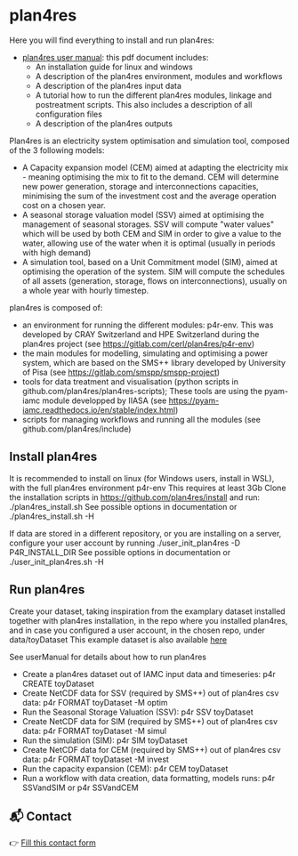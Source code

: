 # plan4res

Here you will find everything to install and run plan4res:
- [plan4res user manual](https://github.com/plan4res/documentation/blob/main/plan4resUserManual.pdf): this pdf document includes:
  - An installation guide for linux and windows
  - A description of the plan4res environment, modules and workflows
  - A description of the plan4res input data
  - A tutorial how to run the different plan4res modules, linkage and postreatment scripts. This also includes a description of all configuration files
  - A description of the plan4res outputs

Plan4res is an electricity system optimisation and simulation tool, composed of the 3 following models:

- A Capacity expansion model (CEM) aimed at adapting the electricity mix - meaning optimising the mix to fit to the demand. CEM will determine new power generation, storage and interconnections capacities, minimising the sum of the investment cost and the average operation cost on a chosen year.
- A seasonal storage valuation model (SSV) aimed at optimising the management of seasonal storages. SSV will compute "water values" which will be used by both CEM and SIM in order to give a value to the water, allowing use of the water when it is optimal (usually in periods with high demand) 
- A simulation tool, based on a Unit Commitment model (SIM), aimed at optimising the operation of the system. SIM will compute the schedules of all assets (generation, storage, flows on interconnections), usually on a whole year with hourly timestep.

plan4res is composed of:
- an environment for running the different modules: p4r-env. This was developed by CRAY Switzerland and HPE Switzerland during the plan4res project (see https://gitlab.com/cerl/plan4res/p4r-env)
- the main modules for modelling, simulating and optimising a power system, which are based on the SMS++ library developed by University of Pisa (see https://gitlab.com/smspp/smspp-project)
- tools for data treatment and visualisation (python scripts in github.com/plan4res/plan4res-scripts); These tools are using the pyam-iamc module developped by IIASA (see https://pyam-iamc.readthedocs.io/en/stable/index.html)
- scripts for managing workflows and running all the modules (see github.com/plan4res/include)

## Install plan4res
It is recommended to install on linux (for Windows users, install in WSL), with the full plan4res environment p4r-env
This requires at least 3Gb
Clone the installation scripts in https://github.com/plan4res/install and run:
    ./plan4res_install.sh 
See possible options in documentation or ./plan4res_install.sh -H

If data are stored in a different repository, or you are installing on a server, configure your user account by running
    ./user_init_plan4res -D P4R_INSTALL_DIR
See possible options in documentation or ./user_init_plan4res.sh -H

## Run plan4res
Create your dataset, taking inspiration from the examplary dataset installed together with plan4res installation, in the repo where you installed plan4res, and in case you configured a user account, in the chosen repo, under data/toyDataset
This example dataset is also available [here](https://github.com/plan4res/toyDataset)

See userManual for details about how to run plan4res

- Create a plan4res dataset out of IAMC input data and timeseries: p4r CREATE toyDataset
- Create NetCDF data for SSV (required by SMS++) out of plan4res csv data: p4r FORMAT toyDataset -M optim
- Run the Seasonal Storage Valuation (SSV): p4r SSV toyDataset
- Create NetCDF data for SIM (required by SMS++) out of plan4res csv data: p4r FORMAT toyDataset -M simul
- Run the simulation (SIM): p4r SIM toyDataset
- Create NetCDF data for CEM (required by SMS++) out of plan4res csv data: p4r FORMAT toyDataset -M invest
- Run the capacity expansion (CEM): p4r CEM toyDataset
- Run a workflow with data creation, data formatting, models runs: p4r SSVandSIM   or p4r SSVandCEM


## 📬 Contact
👉 [Fill this contact form](https://plan4res.github.io/contact/contact.html) 
